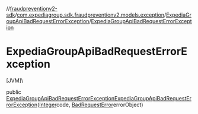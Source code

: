 //[fraudpreventionv2-sdk](../../../index.md)/[com.expediagroup.sdk.fraudpreventionv2.models.exception](../index.md)/[ExpediaGroupApiBadRequestErrorException](index.md)/[ExpediaGroupApiBadRequestErrorException](-expedia-group-api-bad-request-error-exception.md)

# ExpediaGroupApiBadRequestErrorException

[JVM]\

public [ExpediaGroupApiBadRequestErrorException](index.md)[ExpediaGroupApiBadRequestErrorException](-expedia-group-api-bad-request-error-exception.md)([Integer](https://docs.oracle.com/javase/8/docs/api/java/lang/Integer.html)code, [BadRequestError](../../com.expediagroup.sdk.fraudpreventionv2.models/-bad-request-error/index.md)errorObject)
